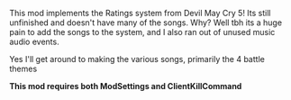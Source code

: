 This mod implements the Ratings system from Devil May Cry 5! Its still unfinished and doesn't have many of the songs. Why? Well tbh its a huge pain to add the songs to the system, and I also ran out of unused music audio events.

Yes I'll get around to making the various songs, primarily the 4 battle themes

**This mod requires both ModSettings and ClientKillCommand**
